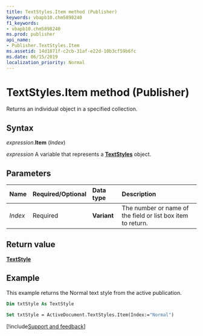 ```yaml
---
title: TextStyles.Item method (Publisher)
keywords: vbapb10.chm5898240
f1_keywords:
- vbapb10.chm5898240
ms.prod: publisher
api_name:
- Publisher.TextStyles.Item
ms.assetid: 14d1871f-c2cb-31af-e22d-10b3cf59b6fc
ms.date: 06/15/2019
localization_priority: Normal
---
```



# TextStyles.Item method (Publisher)

Returns an individual object in a specified collection.


## Syntax

_expression_.**Item** (_Index_)

_expression_ A variable that represents a **[TextStyles](Publisher.TextStyles.md)** object.


## Parameters

|Name|Required/Optional|Data type|Description|
|:-----|:-----|:-----|:-----|
|_Index_|Required| **Variant**|The number or name of the field or list box item to return.|

## Return value

**[TextStyle](Publisher.TextStyle.md)**


## Example

This example returns the Normal text style from the active publication.

```vb
Dim txtStyle As TextStyle 
 
Set txtStyle = ActiveDocument.TextStyles.Item(Index:="Normal")
```

[!include[Support and feedback](~/includes/feedback-boilerplate.md)]